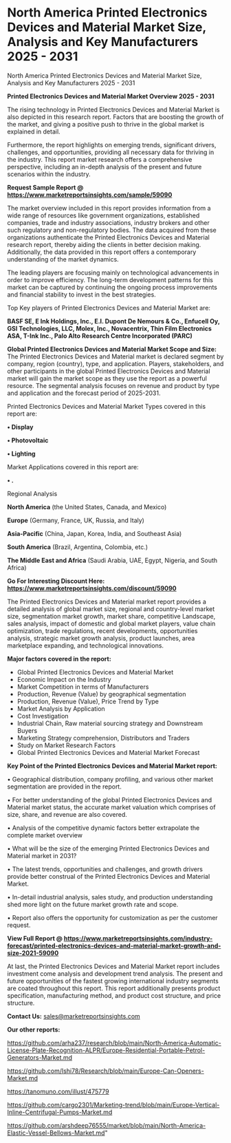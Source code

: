 # North America Printed Electronics Devices and Material Market Size, Analysis and Key Manufacturers 2025 - 2031
North America Printed Electronics Devices and Material Market Size, Analysis and Key Manufacturers 2025 - 2031

<Strong> Printed Electronics Devices and Material Market Overview 2025 - 2031</strong>

The rising technology in Printed Electronics Devices and Material Market is also depicted in this research report. Factors that are boosting the growth of the market, and giving a positive push to thrive in the global market is explained in detail.

Furthermore, the report highlights on emerging trends, significant drivers, challenges, and opportunities, providing all necessary data for thriving in the industry. This report market research offers a comprehensive perspective, including an in-depth analysis of the present and future scenarios within the industry.

<strong>Request Sample Report @ <a href=https://www.marketreportsinsights.com/sample/59090>https://www.marketreportsinsights.com/sample/59090</a></strong>

The market overview included in this report provides information from a wide range of resources like government organizations, established companies, trade and industry associations, industry brokers and other such regulatory and non-regulatory bodies. The data acquired from these organizations authenticate the Printed Electronics Devices and Material research report, thereby aiding the clients in better decision making. Additionally, the data provided in this report offers a contemporary understanding of the market dynamics.

The leading players are focusing mainly on technological advancements in order to improve efficiency. The long-term development patterns for this market can be captured by continuing the ongoing process improvements and financial stability to invest in the best strategies.

Top Key players of Printed Electronics Devices and Material Market are:

<strong>BASF SE, E Ink Holdings, Inc., E.I. Dupont De Nemours & Co., Enfucell Oy, GSI Technologies, LLC, Molex, Inc., Novacentrix, Thin Film Electronics ASA, T-Ink Inc., Palo Alto Research Centre Incorporated (PARC)</strong>

<strong><b>Global Printed Electronics Devices and Material Market Scope and Size:</b></strong>
The Printed Electronics Devices and Material market is declared segment by company, region (country), type, and application. Players, stakeholders, and other participants in the global Printed Electronics Devices and Material market will gain the market scope as they use the report as a powerful resource. The segmental analysis focuses on revenue and product by type and application and the forecast period of 2025-2031.

Printed Electronics Devices and Material Market Types covered in this report are:

<strong>• Display

• Photovoltaic

• Lighting</strong>

Market Applications covered in this report are:

<strong>• .</strong> 

Regional Analysis

<strong>North America</strong> (the United States, Canada, and Mexico)

<strong>Europe</strong> (Germany, France, UK, Russia, and Italy)

<strong>Asia-Pacific</strong> (China, Japan, Korea, India, and Southeast Asia)

<strong>South America</strong> (Brazil, Argentina, Colombia, etc.)

<strong>The Middle East and Africa</strong> (Saudi Arabia, UAE, Egypt, Nigeria, and South Africa)

<strong>Go For Interesting Discount Here: <a href=https://www.marketreportsinsights.com/discount/59090>https://www.marketreportsinsights.com/discount/59090</a></strong>

The Printed Electronics Devices and Material market report provides a detailed analysis of global market size, regional and country-level market size, segmentation market growth, market share, competitive Landscape, sales analysis, impact of domestic and global market players, value chain optimization, trade regulations, recent developments, opportunities analysis, strategic market growth analysis, product launches, area marketplace expanding, and technological innovations.

<strong><b>Major factors covered in the report:</b></strong>
<ul>
  <li>Global Printed Electronics Devices and Material Market </li>
  <li>Economic Impact on the Industry</li>
  <li>Market Competition in terms of Manufacturers</li>
  <li>Production, Revenue (Value) by geographical segmentation</li>
  <li>Production, Revenue (Value), Price Trend by Type</li>
  <li>Market Analysis by Application</li>
  <li>Cost Investigation</li>
  <li>Industrial Chain, Raw material sourcing strategy and Downstream Buyers</li>
  <li>Marketing Strategy comprehension, Distributors and Traders</li>
  <li>Study on Market Research Factors</li>
  <li>Global Printed Electronics Devices and Material Market Forecast</li>
</ul>

<strong><b>Key Point of the Printed Electronics Devices and Material Market report:</b></strong>

• Geographical distribution, company profiling, and various other market segmentation are provided in the report.

• For better understanding of the global Printed Electronics Devices and Material market status, the accurate market valuation which comprises of size, share, and revenue are also covered.

• Analysis of the competitive dynamic factors better extrapolate the complete market overview

• What will be the size of the emerging Printed Electronics Devices and Material market in 2031?

• The latest trends, opportunities and challenges, and growth drivers provide better construal of the Printed Electronics Devices and Material Market.

• In-detail industrial analysis, sales study, and production understanding shed more light on the future market growth rate and scope.

• Report also offers the opportunity for customization as per the customer request.

<strong><b>View Full Report @ <a href=https://www.marketreportsinsights.com/industry-forecast/printed-electronics-devices-and-material-market-growth-and-size-2021-59090>https://www.marketreportsinsights.com/industry-forecast/printed-electronics-devices-and-material-market-growth-and-size-2021-59090</a></b></strong>


At last, the Printed Electronics Devices and Material Market report includes investment come analysis and development trend analysis. The present and future opportunities of the fastest growing international industry segments are coated throughout this report. This report additionally presents product specification, manufacturing method, and product cost structure, and price structure.

<strong>Contact Us:</strong>
sales@marketreportsinsights.com

<strong>Our other reports:</strong>

<a href=https://github.com/arha237/research/blob/main/North-America-Automatic-License-Plate-Recognition-ALPR/Europe-Residential-Portable-Petrol-Generators-Market.md>https://github.com/arha237/research/blob/main/North-America-Automatic-License-Plate-Recognition-ALPR/Europe-Residential-Portable-Petrol-Generators-Market.md</a>

<a href=https://github.com/Ishi78/Research/blob/main/Europe-Can-Openers-Market.md>https://github.com/Ishi78/Research/blob/main/Europe-Can-Openers-Market.md</a>

<a href=https://tanomuno.com/illust/475779>https://tanomuno.com/illust/475779</a>

<a href=https://github.com/cargo2301/Marketing-trend/blob/main/Europe-Vertical-Inline-Centrifugal-Pumps-Market.md>https://github.com/cargo2301/Marketing-trend/blob/main/Europe-Vertical-Inline-Centrifugal-Pumps-Market.md</a>

<a href=https://github.com/arshdeep76555/market/blob/main/North-America-Elastic-Vessel-Bellows-Market.md>https://github.com/arshdeep76555/market/blob/main/North-America-Elastic-Vessel-Bellows-Market.md</a>"
